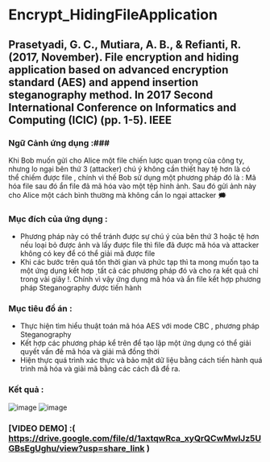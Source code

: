 # Encrypt_HidingFileApplication
## Prasetyadi, G. C., Mutiara, A. B., & Refianti, R. (2017, November). File encryption and hiding application based on advanced encryption standard (AES) and append insertion steganography method. In 2017 Second International Conference on Informatics and Computing (ICIC) (pp. 1-5). IEEE
### Ngữ Cảnh ứng dụng :### 
Khi Bob muốn gửi cho Alice một file chiến lược quan trọng của công ty, nhưng lo ngại bên thứ 3 (attacker) chú ý không cần thiết hay tệ hơn là có thể chiếm được file , chính vì thế Bob sử dụng một phương pháp đó là : Mã hóa file sau đó ẩn file đã mã hóa vào một tệp hình ảnh. Sau đó gửi ảnh này cho Alice một cách bình thường mà không cần lo ngại  attacker 🗯
### Mục đích của ứng dụng : 
  + Phương pháp này có thể tránh được sự chú ý của bên thứ 3 hoặc tệ hơn  nếu loại bỏ được ảnh và lấy được file thì file đã được mã hóa và attacker không có key để có thể giải mã được file
  + Khi các bước trên quá tốn thời gian và phức tạp thì ta mong muốn tạo ta  một ứng dụng kết hơp ̣ tất cả các phương pháp đó và cho ra kết quả chỉ trong vài giây !. Chính vì vậy ứng dụng mã hóa và ẩn file kết hợp  phương pháp Steganography được tiến hành
### Mục tiêu đồ án : 
  + Thực hiện tìm hiểu thuật toán mã hóa AES với mode CBC , phương pháp 
Steganography
  + Kết hợp các phương pháp kể trên để tạo lập một ứng dụng có thể giải quyết  vấn đề mã hóa và giải mã đồng thời
  + Hiện thực quá trình xác thực và bảo mật dữ liệu bằng cách tiến hành quá trình  mã hóa và giải mã bằng các cách đã đề ra.
### Kết quả : 
![image](https://github.com/NLoi7/Encrypt_HidingFileApplication/assets/110755985/c7c1ec90-b167-413c-bb4e-17c1afe4ee8c)
![image](https://github.com/NLoi7/Encrypt_HidingFileApplication/assets/110755985/ac6f8b62-fd72-4a99-a55c-f668151f5081)

### [VIDEO DEMO] :( https://drive.google.com/file/d/1axtqwRca_xyQrQCwMwlJz5UGBsEgUghu/view?usp=share_link )
